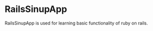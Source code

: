 RailsSinupApp
=============

RailsSinupApp is used for learning basic functionality of ruby on rails.
